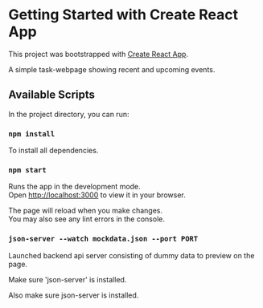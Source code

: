 # Getting Started with Create React App

This project was bootstrapped with [Create React App](https://github.com/facebook/create-react-app).

A simple task-webpage showing recent and upcoming events.

## Available Scripts

In the project directory, you can run:

### `npm install`

To install all dependencies.

### `npm start`

Runs the app in the development mode.\
Open [http://localhost:3000](http://localhost:3000) to view it in your browser.

The page will reload when you make changes.\
You may also see any lint errors in the console.

### `json-server --watch mockdata.json --port PORT`

Launched backend api server consisting of dummy data to preview on the page.

Make sure 'json-server' is installed.

Also make sure json-server is installed.
